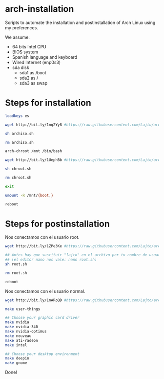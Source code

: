 # arch-installation
Scripts to automate the installation and postinstallation of Arch Linux using my preferences.

We assume:
- 64 bits Intel CPU
- BIOS system
- Spanish language and keyboard
- Wired Internet (enp0s3)
- sda disk
    - sda1 as /boot
    - sda2 as /
    - sda3 as swap

# Steps for installation

```sh
loadkeys es

wget http://bit.ly/1nq2Yy8 #https://raw.githubusercontent.com/Lajto/arch-installation/master/archiso.sh

sh archiso.sh

rm archiso.sh

arch-chroot /mnt /bin/bash

wget http://bit.ly/1UephBb #https://raw.githubusercontent.com/Lajto/arch-installation/master/chroot.sh

sh chroot.sh

rm chroot.sh

exit

umount -R /mnt/{boot,}

reboot
```

# Steps for postinstallation

Nos conectamos con el usuario root.

```sh
wget http://bit.ly/1ZPe3Ke #https://raw.githubusercontent.com/Lajto/arch-installation/master/root.sh

## Antes hay que sustituir "lajto" en el archivo por tu nombre de usuario
## (el editor nano nos vale: nano root.sh)
sh root.sh

rm root.sh

reboot
```

Nos conectamos con el usuario normal.

```sh
wget http://bit.ly/1nARoQD #https://raw.githubusercontent.com/Lajto/arch-installation/master/Makefile

make user-things

## Choose your graphic card driver
make nvidia
make nvidia-340
make nvidia-optimus
make nouveau
make ati-radeon
make intel

## Choose your desktop environment
make deepin
make gnome
```

Done!
